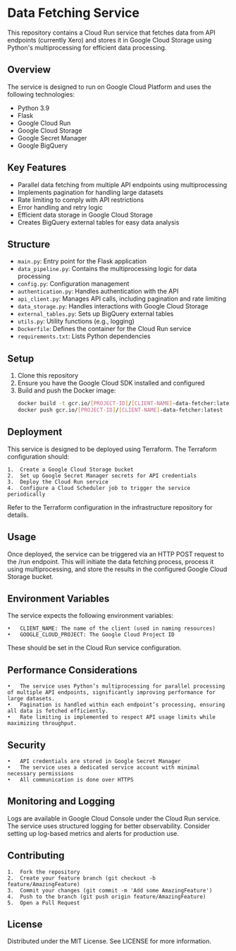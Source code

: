 # Data Fetching Service

This repository contains a Cloud Run service that fetches data from API endpoints (currently Xero) and stores it in Google Cloud Storage using Python's multiprocessing for efficient data processing.

## Overview

The service is designed to run on Google Cloud Platform and uses the following technologies:

- Python 3.9
- Flask
- Google Cloud Run
- Google Cloud Storage
- Google Secret Manager
- Google BigQuery

## Key Features

- Parallel data fetching from multiple API endpoints using multiprocessing
- Implements pagination for handling large datasets
- Rate limiting to comply with API restrictions
- Error handling and retry logic
- Efficient data storage in Google Cloud Storage
- Creates BigQuery external tables for easy data analysis

## Structure

- `main.py`: Entry point for the Flask application
- `data_pipeline.py`: Contains the multiprocessing logic for data processing
- `config.py`: Configuration management
- `authentication.py`: Handles authentication with the API
- `api_client.py`: Manages API calls, including pagination and rate limiting
- `data_storage.py`: Handles interactions with Google Cloud Storage
- `external_tables.py`: Sets up BigQuery external tables
- `utils.py`: Utility functions (e.g., logging)
- `Dockerfile`: Defines the container for the Cloud Run service
- `requirements.txt`: Lists Python dependencies

## Setup

1. Clone this repository
2. Ensure you have the Google Cloud SDK installed and configured
3. Build and push the Docker image:
   ```bash
   docker build -t gcr.io/[PROJECT-ID]/[CLIENT-NAME]-data-fetcher:latest .
   docker push gcr.io/[PROJECT-ID]/[CLIENT-NAME]-data-fetcher:latest

## Deployment

This service is designed to be deployed using Terraform. The Terraform configuration should:

	1.	Create a Google Cloud Storage bucket
	2.	Set up Google Secret Manager secrets for API credentials
	3.	Deploy the Cloud Run service
	4.	Configure a Cloud Scheduler job to trigger the service periodically

Refer to the Terraform configuration in the infrastructure repository for details.

## Usage

Once deployed, the service can be triggered via an HTTP POST request to the /run endpoint. This will initiate the data fetching process, process it using multiprocessing, and store the results in the configured Google Cloud Storage bucket.

## Environment Variables

The service expects the following environment variables:

	•	CLIENT_NAME: The name of the client (used in naming resources)
	•	GOOGLE_CLOUD_PROJECT: The Google Cloud Project ID

These should be set in the Cloud Run service configuration.

## Performance Considerations

	•	The service uses Python’s multiprocessing for parallel processing of multiple API endpoints, significantly improving performance for large datasets.
	•	Pagination is handled within each endpoint’s processing, ensuring all data is fetched efficiently.
	•	Rate limiting is implemented to respect API usage limits while maximizing throughput.

## Security

	•	API credentials are stored in Google Secret Manager
	•	The service uses a dedicated service account with minimal necessary permissions
	•	All communication is done over HTTPS

## Monitoring and Logging

Logs are available in Google Cloud Console under the Cloud Run service. The service uses structured logging for better observability. Consider setting up log-based metrics and alerts for production use.

## Contributing

	1.	Fork the repository
	2.	Create your feature branch (git checkout -b feature/AmazingFeature)
	3.	Commit your changes (git commit -m 'Add some AmazingFeature')
	4.	Push to the branch (git push origin feature/AmazingFeature)
	5.	Open a Pull Request

## License

Distributed under the MIT License. See LICENSE for more information.